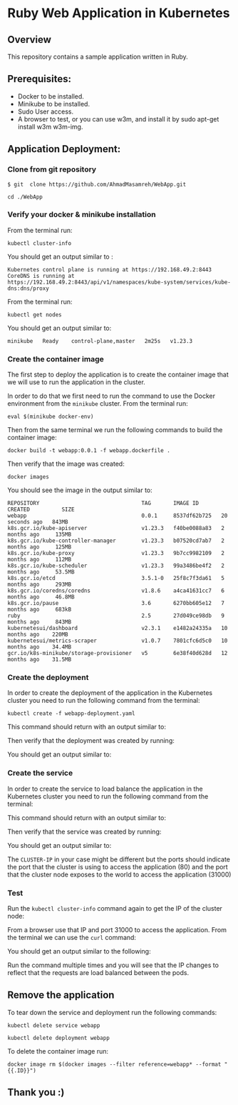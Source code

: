 # Ruby Web Application in Kubernetes

## Overview
This repository contains a sample application written in Ruby.

## Prerequisites:
- Docker to be installed.
- Minikube to be installed.
- Sudo User access.
- A browser to test, or you can use w3m, and install it by sudo apt-get install w3m w3m-img.


## Application Deployment:

### Clone from git repository
```
$ git  clone https://github.com/AhmadMasamreh/WebApp.git
```

```
cd ./WebApp
```


### Verify your docker & minikube installation

From the terminal run:

```
kubectl cluster-info
```

You should get an output similar to :
```
Kubernetes control plane is running at https://192.168.49.2:8443
CoreDNS is running at https://192.168.49.2:8443/api/v1/namespaces/kube-system/services/kube-dns:dns/proxy
```

From the terminal run:

```
kubectl get nodes
```

You should get an output similar to:

```
minikube   Ready    control-plane,master   2m25s   v1.23.3
```

### Create the container image
The first step to deploy the application is to create the container image that we will use to run the application in the cluster.

In order to do that we first need to run the command to use the Docker environment from the `minikube` cluster. From the terminal run:

```
eval $(minikube docker-env)
```

Then from the same terminal we run the following commands to build the container image:
```
docker build -t webapp:0.0.1 -f webapp.dockerfile .
```

Then verify that the image was created:
```
docker images
```

You should see the image in the output similar to:

```
REPOSITORY                                TAG       IMAGE ID       CREATED          SIZE
webapp                                    0.0.1     8537df62b725   20 seconds ago   843MB
k8s.gcr.io/kube-apiserver                 v1.23.3   f40be0088a83   2 months ago     135MB
k8s.gcr.io/kube-controller-manager        v1.23.3   b07520cd7ab7   2 months ago     125MB
k8s.gcr.io/kube-proxy                     v1.23.3   9b7cc9982109   2 months ago     112MB
k8s.gcr.io/kube-scheduler                 v1.23.3   99a3486be4f2   2 months ago     53.5MB
k8s.gcr.io/etcd                           3.5.1-0   25f8c7f3da61   5 months ago     293MB
k8s.gcr.io/coredns/coredns                v1.8.6    a4ca41631cc7   6 months ago     46.8MB
k8s.gcr.io/pause                          3.6       6270bb605e12   7 months ago     683kB
ruby                                      2.5       27d049ce98db   9 months ago     843MB
kubernetesui/dashboard                    v2.3.1    e1482a24335a   10 months ago    220MB
kubernetesui/metrics-scraper              v1.0.7    7801cfc6d5c0   10 months ago    34.4MB
gcr.io/k8s-minikube/storage-provisioner   v5        6e38f40d628d   12 months ago    31.5MB
```

### Create the deployment
In order to create the deployment of the application in the Kubernetes cluster you need to run the following command from the terminal:

```
kubectl create -f webapp-deployment.yaml
```

This command should return with an output similar to:


Then verify that the deployment was created by running:


You should get an output similar to:



### Create the service

In order to create the service to load balance the application in the Kubernetes cluster you need to run the following command from the terminal:


This command should return with an output similar to:

Then verify that the service was created by running:



You should get an output similar to:



The `CLUSTER-IP` in your case might be different but the ports should indicate the port that the cluster is using to access the application (80) and the port that the cluster node exposes to the world to access the application (31000)

### Test

Run the `kubectl cluster-info` command again to get the IP of the cluster node:


From a browser use that IP and port 31000 to access the application. From the terminal we can use the `curl` command:


You should get an output similar to the following:



Run the command multiple times and you will see that the IP changes to reflect that the requests are load balanced between the pods.

## Remove the application

To tear down the service and deployment run the following commands:

```
kubectl delete service webapp
```
```
kubectl delete deployment webapp
```

To delete the container image run:

```
docker image rm $(docker images --filter reference=webapp* --format "{{.ID}}")
```


## Thank you :)

